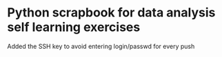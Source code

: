 # Python scrapbook for data analysis self learning exercises
Added the SSH key to avoid entering login/passwd for every push
